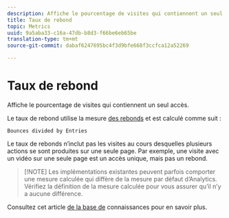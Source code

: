 ```yaml
---
description: Affiche le pourcentage de visites qui contiennent un seul accès.
title: Taux de rebond
topic: Metrics
uuid: 9a5aba33-c16a-47db-b8d3-f66be6eb65be
translation-type: tm+mt
source-git-commit: dabaf6247695bc4f3d9bfe668f3ccfca12a52269

---
```



# Taux de rebond

Affiche le pourcentage de visites qui contiennent un seul accès.

Le taux de rebond utilise la mesure  [des rebonds](/help/components/c-variables/c-metrics/metrics-bounces.md) et est calculé comme suit :

`Bounces divided by Entries`

Le taux de rebonds n’inclut pas les visites au cours desquelles plusieurs actions se sont produites sur une seule page. Par exemple, une visite avec un vidéo  sur une seule page est un accès unique, mais pas un rebond.

>[!NOTE] Les implémentations existantes peuvent parfois comporter une mesure calculée qui diffère de la mesure par défaut d’Analytics. Vérifiez la définition de la mesure calculée pour vous assurer qu’il n’y a aucune différence.

Consultez cet article [de la base de](https://marketing.adobe.com/resources/help/fr_FR/home/index.html#kb-analytics-comparing-bounces-and-single-access) connaissances pour en savoir plus.
